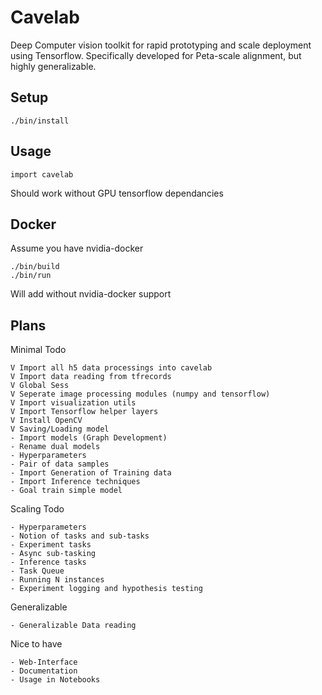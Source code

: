 # Cavelab
Deep Computer vision toolkit for rapid prototyping and scale deployment using Tensorflow. Specifically developed for Peta-scale alignment, but highly generalizable.

## Setup
```
./bin/install
```

## Usage
```
import cavelab
```
Should work without GPU tensorflow dependancies


## Docker
Assume you have nvidia-docker
```
./bin/build
./bin/run
```
Will add without nvidia-docker support


## Plans

Minimal Todo

```
V Import all h5 data processings into cavelab
V Import data reading from tfrecords
V Global Sess
V Seperate image processing modules (numpy and tensorflow)
V Import visualization utils
V Import Tensorflow helper layers
V Install OpenCV
V Saving/Loading model
- Import models (Graph Development)
- Rename dual models
- Hyperparameters
- Pair of data samples
- Import Generation of Training data
- Import Inference techniques
- Goal train simple model
```

Scaling Todo
```
- Hyperparameters
- Notion of tasks and sub-tasks
- Experiment tasks
- Async sub-tasking
- Inference tasks
- Task Queue
- Running N instances
- Experiment logging and hypothesis testing
```

Generalizable
```
- Generalizable Data reading
```

Nice to have
```
- Web-Interface
- Documentation
- Usage in Notebooks
```
